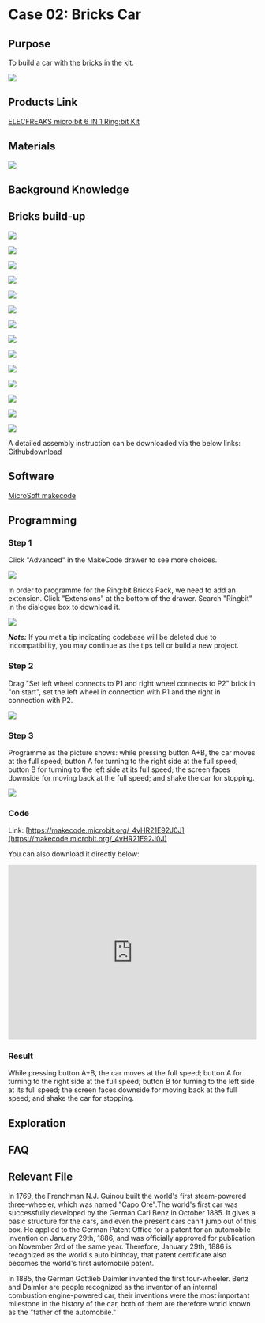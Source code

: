# Case 02: Bricks Car

## Purpose


 To build a car with the bricks in the kit. 

![](./images/Ringbit_Bricks_Pack_case_en_02_01.png)


## Products Link

[ELECFREAKS micro:bit 6 IN 1 Ring:bit Kit](https://shop.elecfreaks.com/products/elecfreaks-micro-bit-6-in-1-ring-bit-kit-without-micro-bit-board?_pos=5&_sid=66ba68dec&_ss=r)




## Materials




![](./images/Ringbit_Bricks_Pack_case_en_02_02.png)



## Background Knowledge



## Bricks build-up





![](./images/Ringbit_Bricks_Pack_step_02_01.png)

![](./images/Ringbit_Bricks_Pack_step_02_02.png)

![](./images/Ringbit_Bricks_Pack_step_02_03.png)

![](./images/Ringbit_Bricks_Pack_step_02_04.png)

![](./images/Ringbit_Bricks_Pack_step_02_05.png)

![](./images/Ringbit_Bricks_Pack_step_02_06.png)

![](./images/Ringbit_Bricks_Pack_step_02_07.png)

![](./images/Ringbit_Bricks_Pack_step_02_08.png)

![](./images/Ringbit_Bricks_Pack_step_02_09.png)

![](./images/Ringbit_Bricks_Pack_step_02_10.png)

![](./images/Ringbit_Bricks_Pack_step_02_11.png)

![](./images/Ringbit_Bricks_Pack_step_02_12.png)

![](./images/Ringbit_Bricks_Pack_step_02_13.png)

![](./images/Ringbit_Bricks_Pack_step_02_14.png)









A detailed assembly instruction can be downloaded via the below links:
[Githubdownload ](https://github.com/elecfreaks/learn-cn/raw/master/microbitKit/ring_bit_bricks_pack/files/Ringbit_Bricks_Pack_step_02_v1.1.pdf)

## Software


[MicroSoft makecode](https://makecode.microbit.org/#)

## Programming



### Step 1

 Click "Advanced" in the MakeCode drawer to see more choices.



![](./images/Ringbit_Bricks_Pack_case_en_02_03.png)







In order to programme for the Ring:bit Bricks Pack, we need to add an extension. Click  "Extensions" at the bottom of the drawer. Search "Ringbit" in the dialogue box to download it. 




![](./images/Ringbit_Bricks_Pack_case_en_02_04.png)




***Note:*** If you met a tip indicating codebase will be deleted due to incompatibility, you may continue as the tips tell or build a new project. 

### Step 2

Drag "Set left wheel connects to P1 and right wheel connects to P2" brick in "on start", set the left wheel in connection with P1 and the right in connection with P2. 



![](./images/Ringbit_Bricks_Pack_case_en_02_05.png)



### Step 3

Programme as the picture shows: while pressing button A+B, the car moves at the full speed; button A for turning to the right side at the full speed; button B for turning to the left side at its full speed; the screen faces downside for moving back at the full speed; and shake the car for stopping.



![](./images/Ringbit_Bricks_Pack_case_en_02_06.png)




### Code

Link: [https://makecode.microbit.org/_4vHR21E92J0J](https://makecode.microbit.org/_4vHR21E92J0J)

You can also download it directly below:

<div style="position:relative;height:0;padding-bottom:70%;overflow:hidden;"><iframe style="position:absolute;top:0;left:0;width:100%;height:100%;" src="https://makecode.microbit.org/#pub:_4vHR21E92J0J]" frameborder="0" sandbox="allow-popups allow-forms allow-scripts allow-same-origin"></iframe></div>  

### Result

While pressing button A+B, the car moves at the full speed; button A for turning to the right side at the full speed; button B for turning to the left side at its full speed; the screen faces downside for moving back at the full speed; and shake the car for stopping.


## Exploration


## FAQ

## Relevant File

In 1769, the Frenchman N.J. Guinou built the world's first steam-powered three-wheeler, which was named "Capo Oré".The world's first car was successfully developed by the German Carl Benz in October 1885. It gives a basic structure for the cars, and even the present cars can't jump out of this box. He applied to the German Patent Office for a patent for an automobile invention on January 29th, 1886, and was officially approved for publication on November 2rd of the same year. Therefore, January 29th, 1886 is recognized as the world's auto birthday, that patent certificate also becomes the world's first automobile patent. 

In 1885, the German Gottlieb Daimler invented the first four-wheeler. Benz and Daimler are people recognized as the inventor of an internal combustion engine-powered car, their inventions were the most important milestone in the history of the car, both of them are therefore world known as the "father of the automobile."
